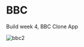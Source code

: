 # BBC
Build week 4, BBC Clone App



![bbc2](https://user-images.githubusercontent.com/55504024/118108607-d1a0b480-b3fd-11eb-9574-3acdcf4fa508.gif)
